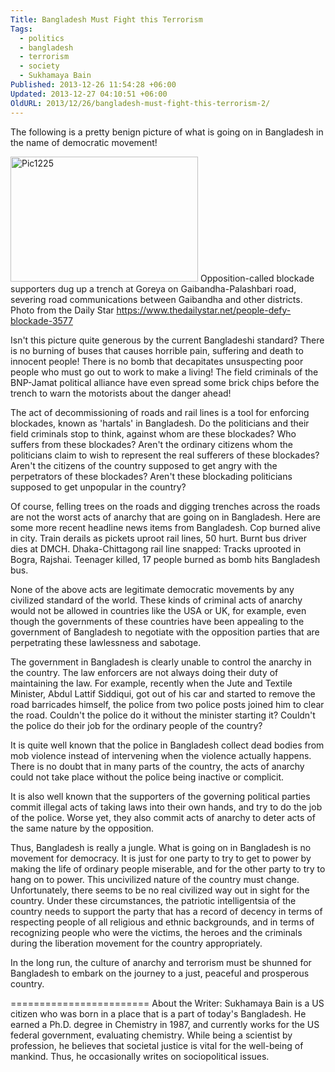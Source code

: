 ```yaml
---
Title: Bangladesh Must Fight this Terrorism
Tags:
  - politics
  - bangladesh
  - terrorism
  - society
  - Sukhamaya Bain
Published: 2013-12-26 11:54:28 +06:00
Updated: 2013-12-27 04:10:51 +06:00
OldURL: 2013/12/26/bangladesh-must-fight-this-terrorism-2/
---
```


The following is a pretty benign picture of what is going on in Bangladesh in the name of democratic movement!

<a href="https://enblog.muktomona.com/?attachment_id=2634" rel="attachment wp-att-2634"><img src="https://enblog.muktomona.com/wp-content/uploads/2013/12/Pic1225-300x200.jpg" alt="Pic1225" width="300" height="200" class="alignnone size-medium wp-image-2634" /></a>
Opposition-called blockade supporters dug up a trench at Goreya on Gaibandha-Palashbari road, severing road communications between Gaibandha and other districts. Photo from the Daily Star https://www.thedailystar.net/people-defy-blockade-3577

Isn't this picture quite generous by the current Bangladeshi standard? There is no burning of buses that causes horrible pain, suffering and death to innocent people! There is no bomb that decapitates unsuspecting poor people who must go out to work to make a living! The field criminals of the BNP-Jamat political alliance have even spread some brick chips before the trench to warn the motorists about the danger ahead!

The act of decommissioning of roads and rail lines is a tool for enforcing blockades, known as 'hartals' in Bangladesh. Do the politicians and their field criminals stop to think, against whom are these blockades? Who suffers from these blockades? Aren't the ordinary citizens whom the politicians claim to wish to represent the real sufferers of these blockades? Aren't the citizens of the country supposed to get angry with the perpetrators of these blockades? Aren't these blockading politicians supposed to get unpopular in the country?

Of course, felling trees on the roads and digging trenches across the roads are not the worst acts of anarchy that are going on in Bangladesh. Here are some more recent headline news items from Bangladesh. Cop burned alive in city. Train derails as pickets uproot rail lines, 50 hurt. Burnt bus driver dies at DMCH. Dhaka-Chittagong rail line snapped: Tracks uprooted in Bogra, Rajshai. Teenager killed, 17 people burned as bomb hits Bangladesh bus.

None of the above acts are legitimate democratic movements by any civilized standard of the world. These kinds of criminal acts of anarchy would not be allowed in countries like the USA or UK, for example, even though the governments of these countries have been appealing to the government of Bangladesh to negotiate with the opposition parties that are perpetrating these lawlessness and sabotage.

The government in Bangladesh is clearly unable to control the anarchy in the country. The law enforcers are not always doing their duty of maintaining the law. For example, recently when the Jute and Textile Minister, Abdul Lattif Siddiqui, got out of his car and started to remove the road barricades himself, the police from two police posts joined him to clear the road. Couldn't the police do it without the minister starting it? Couldn't the police do their job for the ordinary people of the country?

It is quite well known that the police in Bangladesh collect dead bodies from mob violence instead of intervening when the violence actually happens. There is no doubt that in many parts of the country, the acts of anarchy could not take place without the police being inactive or complicit.

It is also well known that the supporters of the governing political parties commit illegal acts of taking laws into their own hands, and try to do the job of the police. Worse yet, they also commit acts of anarchy to deter acts of the same nature by the opposition.

Thus, Bangladesh is really a jungle. What is going on in Bangladesh is no movement for democracy. It is just for one party to try to get to power by making the life of ordinary people miserable, and for the other party to try to hang on to power. This uncivilized nature of the country must change. Unfortunately, there seems to be no real civilized way out in sight for the country. Under these circumstances, the patriotic intelligentsia of the country needs to support the party that has a record of decency in terms of respecting people of all religious and ethnic backgrounds, and in terms of recognizing people who were the victims, the heroes and the criminals during the liberation movement for the country appropriately.

In the long run, the culture of anarchy and terrorism must be shunned for Bangladesh to embark on the journey to a just, peaceful and prosperous country.

========================
About the Writer: Sukhamaya Bain is a US citizen who was born in a place that is a part of today's Bangladesh. He earned a Ph.D. degree in Chemistry in 1987, and currently works for the US federal government, evaluating chemistry. While being a scientist by profession, he believes that societal justice is vital for the well-being of mankind. Thus, he occasionally writes on sociopolitical issues.

